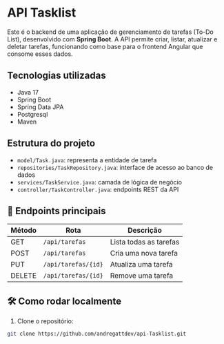 #  API Tasklist

Este é o backend de uma aplicação de gerenciamento de tarefas (To-Do List), desenvolvido com **Spring Boot**. A API permite criar, listar, atualizar e deletar tarefas, funcionando como base para o frontend Angular que consome esses dados.

##  Tecnologias utilizadas

- Java 17
- Spring Boot
- Spring Data JPA
- Postgresql
- Maven

##  Estrutura do projeto

- `model/Task.java`: representa a entidade de tarefa
- `repositories/TaskRepository.java`: interface de acesso ao banco de dados
- `services/TaskService.java`: camada de lógica de negócio
- `controller/TaskController.java`: endpoints REST da API

## 📡 Endpoints principais

| Método | Rota                     | Descrição                  |
|--------|--------------------------|----------------------------|
| GET    | `/api/tarefas`           | Lista todas as tarefas     |
| POST   | `/api/tarefas`           | Cria uma nova tarefa       |
| PUT    | `/api/tarefas/{id}`      | Atualiza uma tarefa        |
| DELETE | `/api/tarefas/{id}`      | Remove uma tarefa          |

## 🛠️ Como rodar localmente

1. Clone o repositório:

```bash
git clone https://github.com/andregattdev/api-Tasklist.git



